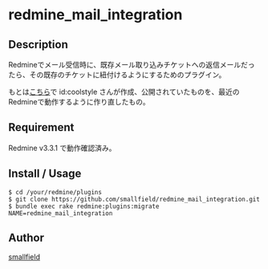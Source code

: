 redmine_mail_integration
===

## Description
Redmineでメール受信時に、既存メール取り込みチケットへの返信メールだったら、その既存のチケットに紐付けるようにするためのプラグイン。

もとは[こちら](http://d.hatena.ne.jp/coolstyle/20110708/1310100053)で id:coolstyle さんが作成、公開されていたものを、最近のRedmineで動作するように作り直したもの。

## Requirement
Redmine v3.3.1 で動作確認済み。

## Install / Usage
```
$ cd /your/redmine/plugins
$ git clone https://github.com/smallfield/redmine_mail_integration.git
$ bundle exec rake redmine:plugins:migrate NAME=redmine_mail_integration
```

## Author

[smallfield](http://tomono.hatenadiary.com/)
